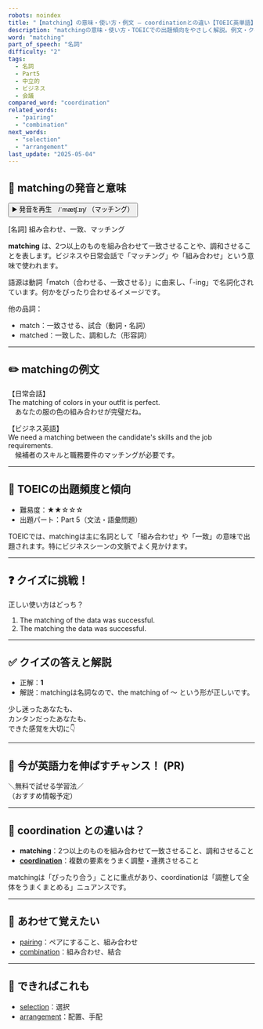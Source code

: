 ```yaml
---
robots: noindex
title: "【matching】の意味・使い方・例文 ― coordinationとの違い【TOEIC英単語】"
description: "matchingの意味・使い方・TOEICでの出題傾向をやさしく解説。例文・クイズ付きでcoordinationとの違いもわかりやすく学べます。"
word: "matching"
part_of_speech: "名詞"
difficulty: "2"
tags:
  - 名詞
  - Part5
  - 中立的
  - ビジネス
  - 会議
compared_word: "coordination"
related_words:
  - "pairing"
  - "combination"
next_words:
  - "selection"
  - "arrangement"
last_update: "2025-05-04"
---
```


## 🔰 matchingの発音と意味

<button class="play-audio" onclick="playTTS('matching')">
  <span class="play-audio-main">
    ▶️ 発音を再生　/ˈmætʃ.ɪŋ/
  </span>
  <span class="play-audio-sub">
    （マッチング）
  </span>
</button>

[名詞] 組み合わせ、一致、マッチング

**matching** は、2つ以上のものを組み合わせて一致させることや、調和させることを表します。ビジネスや日常会話で「マッチング」や「組み合わせ」という意味で使われます。

語源は動詞「match（合わせる、一致させる）」に由来し、「-ing」で名詞化されています。何かをぴったり合わせるイメージです。

他の品詞：  
- match：一致させる、試合（動詞・名詞）
- matched：一致した、調和した（形容詞）

---

## ✏️ matchingの例文

【日常会話】  
The matching of colors in your outfit is perfect.  
　あなたの服の色の組み合わせが完璧だね。

【ビジネス英語】  
We need a matching between the candidate's skills and the job requirements.  
　候補者のスキルと職務要件のマッチングが必要です。

---

## 🎯 TOEICの出題頻度と傾向

- 難易度：★★☆☆☆
- 出題パート：Part 5（文法・語彙問題）

TOEICでは、matchingは主に名詞として「組み合わせ」や「一致」の意味で出題されます。特にビジネスシーンの文脈でよく見かけます。

---

## ❓ クイズに挑戦！

正しい使い方はどっち？

1. The matching of the data was successful.  
2. The matching the data was successful.

---

## ✅ クイズの答えと解説

- 正解：**1**
- 解説：matchingは名詞なので、the matching of ～ という形が正しいです。

少し迷ったあなたも、  
カンタンだったあなたも、  
できた感覚を大切に👇️

---

## 🚀 今が英語力を伸ばすチャンス！ (PR)

<div class="info-center">
＼無料で試せる学習法／<br>  
（おすすめ情報予定）
</div>

---

## 🤔  coordination との違いは？

- **matching**：2つ以上のものを組み合わせて一致させること、調和させること
- **[coordination](/word/coordination/)**：複数の要素をうまく調整・連携させること

matchingは「ぴったり合う」ことに重点があり、coordinationは「調整して全体をうまくまとめる」ニュアンスです。

---

## 🧩 あわせて覚えたい

- [pairing](/word/pairing/)：ペアにすること、組み合わせ
- [combination](/word/combination/)：組み合わせ、結合

---

## 📖 できればこれも

- [selection](/word/selection/)：選択
- [arrangement](/word/arrangement/)：配置、手配

<!-- cvid: aid13_bid02 -->
